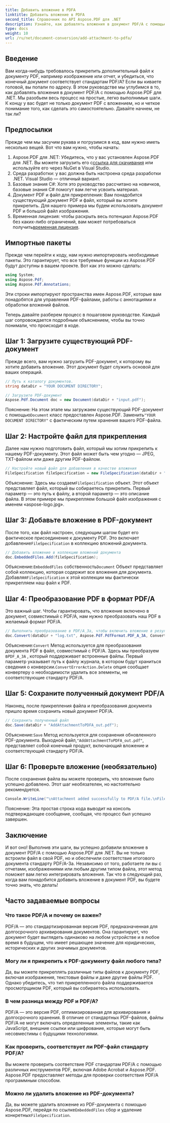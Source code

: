 ```yaml
---
title: Добавить вложение в PDFA
linktitle: Добавить вложение в PDFA
second_title: Справочник по API Aspose.PDF для .NET
description: Узнайте, как добавлять вложения в документ PDF/A с помощью Aspose.PDF для .NET, следуя этому пошаговому руководству.
type: docs
weight: 10
url: /ru/net/document-conversion/add-attachment-to-pdfa/
---
```

## Введение

Вам когда-нибудь требовалось прикрепить дополнительный файл к документу PDF, например изображение или отчет, и убедиться, что конечный документ соответствует стандартам PDF/A? Если вы киваете головой, вы попали по адресу. В этом руководстве мы углубимся в то, как добавлять вложения в документ PDF/A с помощью Aspose.PDF для .NET. Мы разобьем весь процесс на простые, легко выполнимые шаги. К концу у вас будет не только документ PDF с вложением, но и четкое понимание того, как сделать это самостоятельно. Давайте начнем, не так ли?

## Предпосылки

Прежде чем мы засучим рукава и погрузимся в код, вам нужно иметь несколько вещей. Вот что вам нужно, чтобы начать:

1.  Aspose.PDF для .NET: Убедитесь, что у вас установлен Aspose.PDF для .NET. Вы можете загрузить его с[ссылка для скачивания](https://releases.aspose.com/pdf/net/) или используйте его через NuGet в Visual Studio.
2. Среда разработки: у вас должна быть настроена среда разработки .NET. Visual Studio — отличный вариант.
3. Базовые знания C#: Хотя это руководство рассчитано на новичков, базовые знания C# помогут вам легче усвоить материал.
4. Документ PDF и файл для прикрепления: Вам понадобится существующий документ PDF и файл, который вы хотите прикрепить. Для нашего примера мы будем использовать документ PDF и большой файл изображения.
5.  Временная лицензия: чтобы раскрыть весь потенциал Aspose.PDF без каких-либо ограничений, вам может потребоваться получить[временная лицензия](https://purchase.aspose.com/temporary-license/).

## Импортные пакеты

Прежде чем перейти к коду, нам нужно импортировать необходимые пакеты. Это гарантирует, что все требуемые функции из Aspose.PDF будут доступны в вашем проекте. Вот как это можно сделать:

```csharp
using System;
using Aspose.Pdf;
using Aspose.Pdf.Annotations;
```

Эти строки импортируют пространства имен Aspose.PDF, которые вам понадобятся для управления PDF-файлами, работы с аннотациями и обработки вложений файлов.

Теперь давайте разберем процесс в пошаговом руководстве. Каждый шаг сопровождается подробным объяснением, чтобы вы точно понимали, что происходит в коде.

## Шаг 1: Загрузите существующий PDF-документ

Прежде всего, вам нужно загрузить PDF-документ, к которому вы хотите добавить вложение. Этот документ будет служить основой для ваших операций.

```csharp
// Путь к каталогу документов.
string dataDir = "YOUR DOCUMENT DIRECTORY";

// Загрузите PDF-документ
Aspose.Pdf.Document doc = new Document(dataDir + "input.pdf");
```

 Пояснение: На этом этапе мы загружаем существующий PDF-документ с помощью`Document` класс предоставлен Aspose.PDF. Заменить`"YOUR DOCUMENT DIRECTORY"` с фактическим путем хранения вашего PDF-файла.

## Шаг 2: Настройте файл для прикрепления

Далее нам нужно подготовить файл, который мы хотим прикрепить к нашему PDF-документу. Этот файл может быть чем угодно — JPEG, TXT-файлом или даже другим PDF-файлом.

```csharp
// Настройте новый файл для добавления в качестве вложения
FileSpecification fileSpecification = new FileSpecification(dataDir + "aspose-logo.jpg", "Large Image file");
```

 Объяснение: Здесь мы создаем`FileSpecification` объект. Этот объект представляет файл, который вы собираетесь прикрепить. Первый параметр — это путь к файлу, а второй параметр — это описание файла. В этом примере мы прикрепляем большой файл изображения с именем «aspose-logo.jpg».

## Шаг 3: Добавьте вложение в PDF-документ

 После того, как файл настроен, следующим шагом будет его фактическое присоединение к документу PDF. Это включает добавление`FileSpecification` в коллекцию вложений документа.

```csharp
// Добавить вложение в коллекцию вложений документа
doc.EmbeddedFiles.Add(fileSpecification);
```

 Объяснение:`EmbeddedFiles` собственность`Document` Объект представляет собой коллекцию, которая содержит все вложения для документа. Добавляя`FileSpecification` к этой коллекции мы фактически прикрепляем наш файл к PDF.

## Шаг 4: Преобразование PDF в формат PDF/A

Это важный шаг. Чтобы гарантировать, что вложение включено в документ, совместимый с PDF/A, нам нужно преобразовать наш PDF в желаемый формат PDF/A.

```csharp
// Выполнить преобразование в PDF/A_3a, чтобы включить вложение в результирующий файл
doc.Convert(dataDir + "log.txt", Aspose.Pdf.PdfFormat.PDF_A_3A, ConvertErrorAction.Delete);
```

 Объяснение:`Convert` Метод используется для преобразования документа PDF в файл, совместимый с PDF/A. Здесь мы преобразуем в`PDF_A_3A` , который поддерживает встроенные файлы. Первый параметр указывает путь к файлу журнала, в котором будут храниться сведения о конверсии.`ConvertErrorAction.Delete` опция сообщает конвертеру о необходимости удалить все элементы, не соответствующие стандарту PDF/A.

## Шаг 5: Сохраните полученный документ PDF/A

Наконец, после прикрепления файла и преобразования документа пришло время сохранить новый документ PDF/A.

```csharp
// Сохранить полученный файл
doc.Save(dataDir + "AddAttachmentToPDFA_out.pdf");
```

 Объяснение:`Save` Метод используется для сохранения обновленного PDF-документа. Выходной файл,`"AddAttachmentToPDFA_out.pdf"`, представляет собой конечный продукт, включающий вложение и соответствующий стандарту PDF/A.

## Шаг 6: Проверьте вложение (необязательно)

После сохранения файла вы можете проверить, что вложение было успешно добавлено. Этот шаг необязателен, но настоятельно рекомендуется.

```csharp
Console.WriteLine("\nAttachment added successfully to PDF/A file.\nFile saved at " + dataDir);
```

Пояснение: Эта простая строка кода выводит на консоль подтверждающее сообщение, сообщая, что процесс был успешно завершен.

## Заключение

И вот оно! Выполнив эти шаги, вы успешно добавили вложение в документ PDF/A с помощью Aspose.PDF для .NET. Вы не только встроили файл в свой PDF, но и обеспечили соответствие итогового документа стандарту PDF/A-3a. Независимо от того, работаете ли вы с отчетами, изображениями или любым другим типом файла, этот метод поможет вам легко интегрировать вложения. Так что в следующий раз, когда вам понадобится добавить вложение в документ PDF, вы будете точно знать, что делать!

## Часто задаваемые вопросы

### Что такое PDF/A и почему он важен?  
PDF/A — это стандартизированная версия PDF, предназначенная для долгосрочного архивирования документов. Она гарантирует, что документ будет выглядеть одинаково на любом устройстве и в любое время в будущем, что имеет решающее значение для юридических, исторических и других значимых документов.

### Могу ли я прикрепить к PDF-документу файл любого типа?  
Да, вы можете прикреплять различные типы файлов к документу PDF, включая изображения, текстовые файлы и даже другие файлы PDF. Однако убедитесь, что тип прикрепленного файла поддерживается просмотрщиком PDF, который вы собираетесь использовать.

### В чем разница между PDF и PDF/A?  
PDF/A — это версия PDF, оптимизированная для архивирования и долгосрочного хранения. В отличие от стандартных PDF-файлов, файлы PDF/A не могут включать определенные элементы, такие как JavaScript, внешние ссылки или шифрование, которые могут быть несовместимы с будущими технологиями.

### Как проверить, соответствует ли PDF-файл стандарту PDF/A?  
Вы можете проверить соответствие PDF стандартам PDF/A с помощью различных инструментов PDF, включая Adobe Acrobat и Aspose.PDF. Aspose.PDF предоставляет методы для проверки соответствия PDF/A программным способом.

### Можно ли удалить вложение из PDF-документа?  
 Да, вы можете удалить вложение из PDF-документа с помощью Aspose.PDF, перейдя по ссылке`EmbeddedFiles` сбор и удаление конкретных`FileSpecification`.